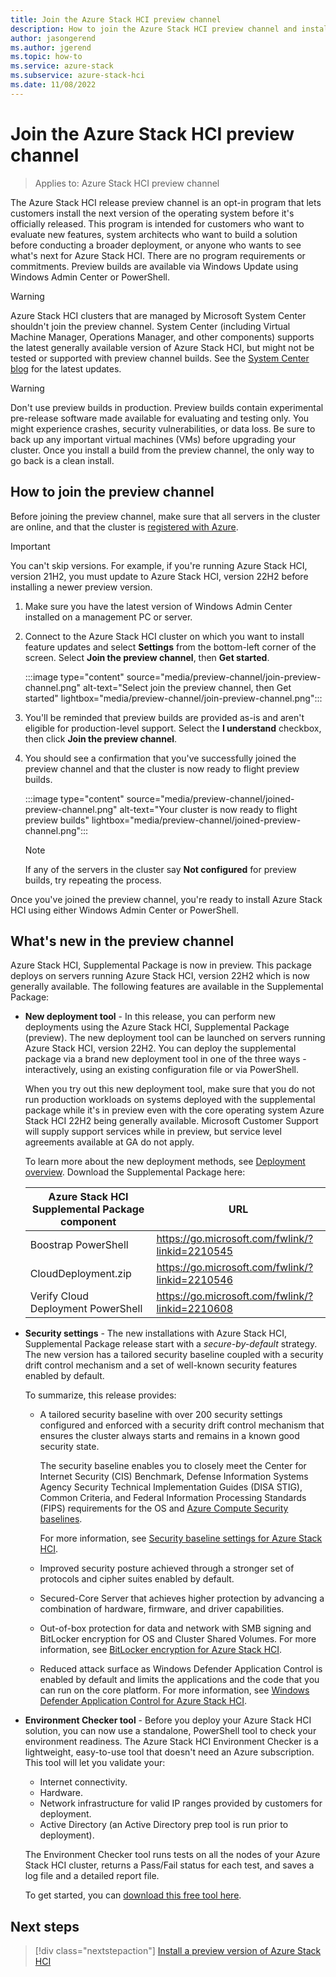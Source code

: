 ```yaml
---
title: Join the Azure Stack HCI preview channel
description: How to join the Azure Stack HCI preview channel and install feature updates by using Windows PowerShell or Windows Admin Center.
author: jasongerend
ms.author: jgerend
ms.topic: how-to
ms.service: azure-stack
ms.subservice: azure-stack-hci
ms.date: 11/08/2022
---
```


# Join the Azure Stack HCI preview channel

> Applies to: Azure Stack HCI preview channel

The Azure Stack HCI release preview channel is an opt-in program that lets customers install the next version of the operating system before it's officially released. This program is intended for customers who want to evaluate new features, system architects who want to build a solution before conducting a broader deployment, or anyone who wants to see what's next for Azure Stack HCI. There are no program requirements or commitments. Preview builds are available via Windows Update using Windows Admin Center or PowerShell.

   > [!WARNING]
   > Azure Stack HCI clusters that are managed by Microsoft System Center shouldn't join the preview channel. System Center (including Virtual Machine Manager, Operations Manager, and other components) supports the latest generally available version of Azure Stack HCI, but might not be tested or supported with preview channel builds. See the [System Center blog](https://techcommunity.microsoft.com/t5/system-center-blog/bg-p/SystemCenterBlog) for the latest updates.

   > [!WARNING]
   > Don't use preview builds in production. Preview builds contain experimental pre-release software made available for evaluating and testing only. You might experience crashes, security vulnerabilities, or data loss. Be sure to back up any important virtual machines (VMs) before upgrading your cluster. Once you install a build from the preview channel, the only way to go back is a clean install.

## How to join the preview channel

Before joining the preview channel, make sure that all servers in the cluster are online, and that the cluster is [registered with Azure](../deploy/register-with-azure.md).

   > [!IMPORTANT]
   > You can't skip versions. For example, if you're running Azure Stack HCI, version 21H2, you must update to Azure Stack HCI, version 22H2 before installing a newer preview version.

1. Make sure you have the latest version of Windows Admin Center installed on a management PC or server.

2. Connect to the Azure Stack HCI cluster on which you want to install feature updates and select **Settings** from the bottom-left corner of the screen. Select **Join the preview channel**, then **Get started**.

   :::image type="content" source="media/preview-channel/join-preview-channel.png" alt-text="Select join the preview channel, then Get started" lightbox="media/preview-channel/join-preview-channel.png":::

3. You'll be reminded that preview builds are provided as-is and aren't eligible for production-level support. Select the **I understand** checkbox, then click **Join the preview channel**.

4. You should see a confirmation that you've successfully joined the preview channel and that the cluster is now ready to flight preview builds.

   :::image type="content" source="media/preview-channel/joined-preview-channel.png" alt-text="Your cluster is now ready to flight preview builds" lightbox="media/preview-channel/joined-preview-channel.png":::

   > [!NOTE]
   > If any of the servers in the cluster say **Not configured** for preview builds, try repeating the process.

Once you've joined the preview channel, you're ready to install Azure Stack HCI using either Windows Admin Center or PowerShell.

## What's new in the preview channel

Azure Stack HCI, Supplemental Package is now in preview. This package deploys on servers running Azure Stack HCI, version 22H2 which is now generally available. The following features are available in the Supplemental Package:

- **New deployment tool** - In this release, you can perform new deployments using the Azure Stack HCI, Supplemental Package (preview). The new deployment tool can be launched on servers running Azure Stack HCI, version 22H2. You can deploy the supplemental package via a brand new deployment tool in one of the three ways - interactively, using an existing configuration file or via PowerShell.
    
    When you try out this new deployment tool, make sure that you do not run production workloads on systems deployed with the supplemental package while it's in preview even with the core operating system Azure Stack HCI 22H2 being generally available. Microsoft Customer Support will supply support services while in preview, but service level agreements available at GA do not apply.

    To learn more about the new deployment methods, see [Deployment overview](./deploy/deployment-tool-introduction.md). Download the Supplemental Package here:  

    | Azure Stack HCI Supplemental Package component| URL                                             |
    |-----------------------------------------------|-------------------------------------------------|
    | Boostrap PowerShell                           | https://go.microsoft.com/fwlink/?linkid=2210545 |
    | CloudDeployment.zip                           | https://go.microsoft.com/fwlink/?linkid=2210546 |
    | Verify Cloud Deployment PowerShell            | https://go.microsoft.com/fwlink/?linkid=2210608 |

- **Security settings** - The new installations with Azure Stack HCI, Supplemental Package release start with a *secure-by-default* strategy. The new version has a tailored security baseline coupled with a security drift control mechanism and a set of well-known security features enabled by default.

    To summarize, this release provides:
    
    - A tailored security baseline with over 200 security settings configured and enforced with a security drift control mechanism that ensures the cluster always starts and remains in a known good security state.
    
        The security baseline enables you to closely meet the Center for Internet Security (CIS) Benchmark, Defense Information Systems Agency Security Technical Implementation Guides (DISA STIG), Common Criteria, and  Federal Information Processing Standards (FIPS) requirements for the OS and [Azure Compute Security baselines](/azure/governance/policy/samples/guest-configuration-baseline-windows). 
    
        For more information, see [Security baseline settings for Azure Stack HCI](./concepts/secure-baseline.md).
    
    - Improved security posture achieved through a stronger set of protocols and cipher suites enabled by default.
    
    - Secured-Core Server that achieves higher protection by advancing a combination of hardware, firmware, and driver capabilities.
    
    - Out-of-box protection for data and network with SMB signing and BitLocker encryption for OS and Cluster Shared Volumes. For more information, see [BitLocker encryption for Azure Stack HCI](./concepts/security-bitlocker.md).
    
    - Reduced attack surface as Windows Defender Application Control is enabled by default and limits the applications and the code that you can run on the core platform. For more information, see [Windows Defender Application Control for Azure Stack HCI](./concepts/security-windows-defender-application-control.md).

- **Environment Checker tool** - Before you deploy your Azure Stack HCI solution, you can now use a standalone, PowerShell tool to check your environment readiness. The Azure Stack HCI Environment Checker is a lightweight, easy-to-use tool that doesn't need an Azure subscription. This tool will let you validate your:

    - Internet connectivity.
    - Hardware.
    - Network infrastructure for valid IP ranges provided by customers for deployment.
    - Active Directory (an Active Directory prep tool is run prior to deployment).
    
    The Environment Checker tool runs tests on all the nodes of your Azure Stack HCI cluster, returns a Pass/Fail status for each test, and saves a log file and a detailed report file.
    
    To get started, you can [download this free tool here](https://www.powershellgallery.com/packages/AzStackHci.EnvironmentChecker/0.2.5).

## Next steps

> [!div class="nextstepaction"]
> [Install a preview version of Azure Stack HCI](../manage/install-preview-version.md)
